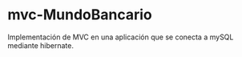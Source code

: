 # mvc-MundoBancario
Implementación de MVC en una aplicación que se conecta a mySQL mediante hibernate.
